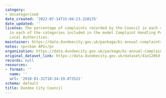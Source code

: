 ```yaml
---
category:
- Uncategorised
date_created: '2022-07-14T15:04:23.328135'
date_updated: ''
license: The percentage of complaints recorded by the Council in each six month period
  in each of the categories included in the model Complaint Handling Procedure in
  Local Authorities.
maintainer: https://data.dundeecity.gov.uk/package/bi-annual-complaints-by-category
notes: <p>ckan API</p>
organization: https://data.dundeecity.gov.uk/package/bi-annual-complaints-by-category
original_dataset_link: https://data.dundeecity.gov.uk/dataset/41e1205d-ab77-49cb-ae49-941a2e964269/resource/4608b93b-bb4f-400d-a11c-5f1e7a92bc4c/download/complaints-by-nature-data-series_data.csv
records: null
resources:
- format: ''
  name: ''
  url: '2018-01-31T10:34:19.073521'
schema: default
title: Dundee City Council
---
```

